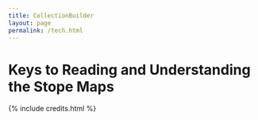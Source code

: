 ```yaml
---
title: CollectionBuilder
layout: page
permalink: /tech.html
---
```


# Keys to Reading and Understanding the Stope Maps


{% include credits.html %}
